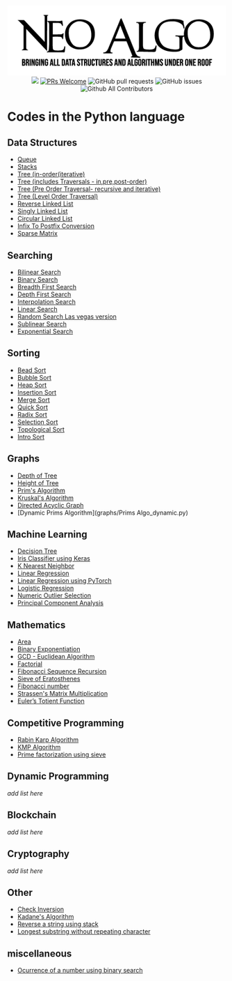 <p align="center">
    <img src="../img/neo_algo.png"><br>
    <img src="https://img.shields.io/github/license/tesseractcoding/neoalgo?style=flat">
    <a href="http://makeapullrequest.com" target="_blank"><img src="https://img.shields.io/badge/PRs-welcome-brightgreen.svg?style=flat" alt="PRs Welcome"></a>
    <img alt="GitHub pull requests" src="https://img.shields.io/github/issues-pr/tesseractcoding/neoalgo">
    <img alt="GitHub issues" src="https://img.shields.io/github/issues/tesseractcoding/neoalgo">
    <img alt="Github All Contributors" src="https://img.shields.io/github/all-contributors/tesseractcoding/neoalgo">
</p>

# Codes in the Python language

## Data Structures
* [Queue](ds/Queue.py)
* [Stacks](ds/Stacks.py)
* [Tree (in-order(iterative)](ds/Tree_Iterative_InOrder_Traversal.py)
* [Tree (includes Traversals - in,pre,post-order)](ds/Tree_Traversals_In_Pre_Post_Order.py)
* [Tree (Pre Order Traversal- recursive and iterative)](ds/Tree_preOrder_traversal.py)
* [Tree (Level Order Traversal)](ds/Tree_Level_Order_Traversal.py)
* [Reverse Linked List](ds/Reverse_linked_list.py)
* [Singly Linked List](ds/SinglyLinkedList.py)
* [Circular Linked List](ds/Circular_LinkedList.py)
* [Infix To Postfix Conversion](ds/Infix_To_Postfix_Conversion.py)
* [Sparse Matrix ](ds/Sparse_matrix_Operation.py)

## Searching
* [Bilinear Search](search/bilinear.py)
* [Binary Search](search/binarysearch.py)
* [Breadth First Search](search/bfs.py)
* [Depth First Search](search/dfs.py)
* [Interpolation Search](search/Interpolation_Search.py)
* [Linear Search](search/Linear_Search.py)
* [Random Search Las vegas version](search/random_search_las_vegas.py)
* [Sublinear Search](search/Sublinear_search.ipynb)
* [Exponential Search](search/exponential_search.py)

## Sorting
* [Bead Sort](sort/Bead_Sort.py)
* [Bubble Sort](sort/Bubble_Sort.py)
* [Heap Sort](sort/Heap_sort.py)
* [Insertion Sort](sort/insertion.py)
* [Merge Sort](sort/Merge_Sort.py)
* [Quick Sort](sort/QuickSort.py)
* [Radix Sort](sort/Radix_Sort.py)
* [Selection Sort](sort/Selection_Sort.py)
* [Topological Sort](sort/topological_sort.py)
* [Intro Sort](sort/IntroSort.py)

## Graphs
* [Depth of Tree](graphs/Depth_Of_Tree.py)
* [Height of Tree](graphs/height_of_given_tree.py)
* [Prim's Algorithm](graphs/Prim_Algorithm.py)
* [Kruskal's Algorithm](graphs/Kruskal_Algorithm.py) 
* [Directed Acyclic Graph](graphs/Directed_Acyclic_Graph.py)
* [Dynamic Prims Algorithm](graphs/Prims Algo_dynamic.py)

## Machine Learning
* [Decision Tree](ml/DecisionTree_From_Scratch.ipynb)
* [Iris Classifier using Keras](ml/Iris_Classifier_using_Keras.ipynb)
* [K Nearest Neighbor](ml/K_nearest_neighbors.ipynb)
* [Linear Regression](ml/Linear_Regression.ipynb)
* [Linear Regression using PyTorch](ml/Linear_Regression_using_PyTorch.ipynb)
* [Logistic Regression](ml/Logistic_Regression.ipynb)
* [Numeric Outlier Selection](ml/Numerical_outlier_method.ipynb)
* [Principal Component Analysis](ml/principal_component_analysis.ipynb)

## Mathematics
* [Area](math/Area.py)
* [Binary Exponentiation](math/Binary_Exponentiation.py)
* [GCD - Euclidean Algorithm](math/GCD_Euclidean_Algorithm.py)
* [Factorial](math/factorial.py)
* [Fibonacci Sequence Recursion](math/fibonacci_recursion.py)
* [Sieve of Eratosthenes](math/prime_number_using_sieve_of_Eratosthenes.py)
* [Fibonacci number](math/Fibonacci.py)
* [Strassen's Matrix Multiplication](math/Strassen's_Matrix_Mul.py)
* [Euler’s Totient Function](math/euler_totient_function.py)

## Competitive Programming

* [Rabin Karp Algorithm](cp/Rabin_Karp.py)
* [KMP Algorithm](cp/KMP_Algorithm.py)
* [Prime factorization using sieve](cp/Prime_factorisation_using_sieve.py)

## Dynamic Programming
_add list here_

## Blockchain
_add list here_


## Cryptography
_add list here_

## Other
* [Check Inversion](other/Check_Inversion.py)
* [Kadane's Algorithm](other/Kadanes_Algorithm.py)
* [Reverse a string using stack](other/Reverse_string_using_stack.py)
* [Longest substring without repeating character](other/longest_Substring.py)

## miscellaneous
* [Ocurrence of a number using binary search](miscellaneous/find_freq_using_bs.py)


